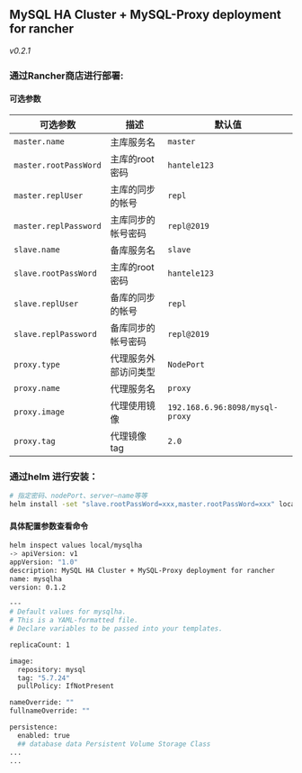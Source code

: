 ## MySQL HA Cluster + MySQL-Proxy deployment for rancher


_v0.2.1_

### 通过Rancher商店进行部署:
#### 可选参数


| 可选参数                            |      描述                         |  默认值                                              |
| ---------------------------------- | -------------------------------------------------------------------------------------------------------------------------- | -------------------------------------------------- |
| `master.name` | 主库服务名 | `master` |
| `master.rootPassWord`              | 主库的root密码                                                                                                                | `hantele123`                                     |
| `master.replUser` | 主库的同步的帐号 | `repl` |
| `master.replPassword` | 主库同步的帐号密码 | `repl@2019` |
| `slave.name` | 备库服务名 | `slave` |
| `slave.rootPassWord` | 主库的root密码 | `hantele123` |
| `slave.replUser` | 备库的同步的帐号 | `repl` |
| `slave.replPassword` | 备库同步的帐号密码 | `repl@2019` |
| `proxy.type` | 代理服务外部访问类型 | `NodePort` |
| `proxy.name` | 代理服务名 | `proxy` |
| `proxy.image` | 代理使用镜像 | `192.168.6.96:8098/mysql-proxy` |
| `proxy.tag` | 代理镜像tag | `2.0` |



### 通过helm 进行安装：


```bash
# 指定密码、nodePort、server—name等等
helm install -set "slave.rootPassWord=xxx,master.rootPassWord=xxx" local/mysqlha --name mytest

```
#### 具体配置参数查看命令
```bash
helm inspect values local/mysqlha
-> apiVersion: v1
appVersion: "1.0"
description: MySQL HA Cluster + MySQL-Proxy deployment for rancher
name: mysqlha
version: 0.1.2

---
# Default values for mysqlha.
# This is a YAML-formatted file.
# Declare variables to be passed into your templates.

replicaCount: 1

image:
  repository: mysql
  tag: "5.7.24"
  pullPolicy: IfNotPresent

nameOverride: ""
fullnameOverride: ""

persistence:
  enabled: true
  ## database data Persistent Volume Storage Class
...
...

```

